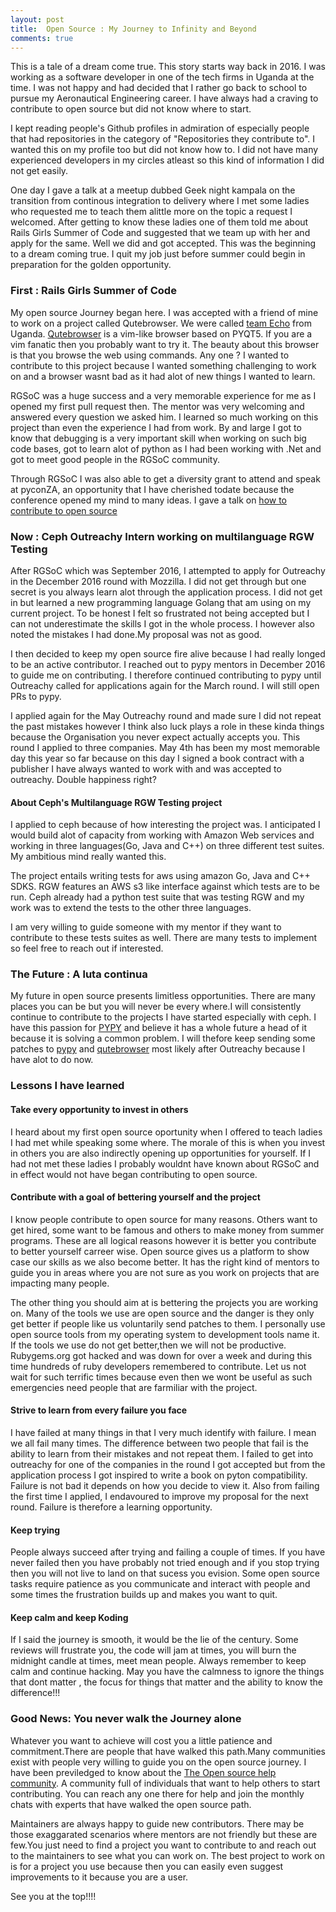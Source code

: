 ```yaml
---
layout: post
title:  Open Source : My Journey to Infinity and Beyond
comments: true
---
```

This is a tale of a dream come true. This story starts way back in 2016. I was working as a software developer in one of the tech firms in Uganda at the time. I was not happy and had decided that I rather go back to school to pursue my Aeronautical Engineering career. I have always had a craving to contribute to open source but did not know where to start. 

I kept reading people's Github profiles in admiration of especially people that had repositories in the category of "Repositories they contribute to". I wanted this on my profile too but did not know how to. I did not have many experienced developers in my circles atleast so this kind of information I did not get easily.

One day I gave a talk at a meetup dubbed Geek night kampala on the transition from continous integration to delivery where I met some ladies who requested me to teach them alittle more on the topic a request I welcomed. After getting to know these ladies one of them told me about Rails Girls Summer of Code and suggested that we team up with her and apply for the same. Well we did and got accepted. This was the beginning to a dream coming true. I quit my job just before summer could begin in preparation for the golden opportunity.

### First : Rails Girls Summer of Code

My open source Journey began here. I was accepted with a friend of mine to work on a project called Qutebrowser. We were called [team Echo](https://teams.railsgirlssummerofcode.org/teams/162) from Uganda. [Qutebrowser](https://github.com/qutebrowser/qutebrowser) is a vim-like browser based on PYQT5. If you are a vim fanatic then you probably want to try it. The beauty about this browser is that you browse the web using commands. Any one ? I wanted to contribute to this project because I wanted something challenging to work on and a browser wasnt bad as it had alot of new things I wanted to learn.

RGSoC was a huge success and a very memorable experience for me as I opened my first pull request then. The mentor was very welcoming and answered every question we asked him. I learned so much working on this project than even the experience I had from work. By and large I got to know that debugging is a very important skill when working on such big code bases, got to learn alot of python as I had been working with .Net and got to meet good people in the RGSoC community.

Through RGSoC I was also able to get a diversity grant to attend and speak at pyconZA, an opportunity that I have cherished todate because the conference opened my mind to many ideas. I gave a talk on [how to contribute to open source](https://speakerdeck.com/pyconzacontributing-to-python-open-source-infrastructure-and-projects-by-joannah-nanjekye/)

### Now : Ceph Outreachy Intern working on multilanguage RGW Testing

After RGSoC which was September 2016, I attempted to apply for Outreachy in the December 2016 round with Mozzilla. I did not get through but one secret is you always learn alot through the application process. I did not get in but learned a new programming language Golang that am using on my current project. To be honest I felt so frustrated not being accepted but I can not underestimate the skills I got in the whole process. I however also noted the mistakes I had done.My proposal was not as good.

I then decided to keep my open source fire alive because I had really longed to be an active contributor. I reached out to pypy mentors in December 2016 to guide me on contributing. I therefore continued contributing to pypy until Outreachy called for applications again for the March round. I will still open PRs to pypy.

I applied again for the May Outreachy round and made sure I did not repeat the past mistakes however I think also luck plays a role in these kinda things because the Organisation you never expect actually accepts you. This round I applied to three companies. May 4th has been my most memorable day this year so far because on this day I signed a book contract with a publisher I have always wanted to work with and was accepted to outreachy. Double happiness right?

#### About Ceph's Multilanguage RGW Testing project

I applied to ceph because of how interesting the project was. I anticipated I would build alot of capacity from working with Amazon Web services and working in three languages(Go, Java and C++) on three different test suites. My ambitious mind really wanted this. 

The project entails writing tests for aws using amazon Go, Java and C++ SDKS. RGW features an AWS s3 like interface against which tests are to be run. Ceph already had a python test suite that was testing RGW and my work was to extend the tests to the other three languages. 

I am very willing to guide someone with my mentor if they want to contribute to these tests suites as well. There are many tests to implement so feel free to reach out if interested.

### The Future : A luta continua

My future in open source presents limitless opportunities. There are many places you can be but you will never be every where.I will consistently continue to contribute to the projects I have started especially with ceph. I have this passion for [PYPY](https://bitbucket.org/pypy/pypy) and believe it has a whole future a head of it because it is solving a common problem. I will thefore keep sending some patches to [pypy](https://bitbucket.org/pypy/pypy) and [qutebrowser](https://github.com/qutebrowser/qutebrowser) most likely after Outreachy because I have alot to do now.

### Lessons I have learned

#### Take every opportunity to invest in others

I heard about my first open source oportunity when I offered to teach ladies I had met while speaking some where. The morale of this is when you invest in others you are also indirectly opening up opportunities for yourself. If I had not met these ladies I probably wouldnt have known about RGSoC and in effect would not have began contributing to open source.

#### Contribute with a goal of bettering yourself and the project

I know people contribute to open source for many reasons. Others want to get hired, some want to be famous and others to make money from summer programs. These are all logical reasons however it is better you contribute to better yourself carreer wise. Open source gives us a platform to show case our skills as we also become better. It has the right kind of mentors to guide you in areas where you are not sure as you work on projects that are impacting many people. 

The other thing you should aim at is bettering the projects you are working on. Many of the tools we use are open source and the danger is they only get better if people like us voluntarily send patches to them. I personally use open source tools from my operating system to development tools name it. If the tools we use do not get better,then we will not be productive. Rubygems.org got hacked and was down for over a week and during this time hundreds of ruby developers remembered to contribute. Let us not wait for such terrific times because even then we wont be useful as such emergencies need people that are farmiliar with the project.

#### Strive to learn from every failure you face

I have failed at many things in that I very much identify with failure. I mean we all fail many times.  The difference between two people that fail is the ability to learn from their mistakes and not repeat them. I failed to get into outreachy for one of the companies in the round I got accepted but from the application process I got inspired to write a book on pyton compatibility. Failure is not bad it depends on how you decide to view it. Also from failing the first time I applied, I endavoured to improve my proposal for the next round. Failure is therefore a learning opportunity.

#### Keep trying

People always succeed after trying and failing a couple of times. If you have never failed then you have probably not tried enough and if you stop trying then you will not live to land on that sucess you evision. Some open source tasks require patience as you communicate and interact with people and some times the frustration builds up and makes you want to quit. 

#### Keep calm and keep Koding

If I said the journey is smooth, it would be the lie of the century. Some reviews will frustrate you, the code will jam at times, you will burn the midnight candle at times, meet mean people. Always remember to keep calm and continue hacking. May you have the calmness to ignore the things that dont matter , the focus for things that matter and the ability to know the difference!!!

### Good News: You never walk the Journey alone

Whatever you want to achieve will cost you a little patience and commitment.There are people that have walked this path.Many communities exist with people very willing to guide you on the open source journey. I have been previledged to know about the [The Open source help community](https://github.com/OpenSourceHelpCommunity/Getting-Started-With-Contributing-to-Open-Sources). A community full of individuals that want to help others to start contributing. You can reach any one there for help and join the monthly chats with experts that have walked the open source path.

Maintainers are always happy to guide new contributors. There may be those exaggarated scenarios where mentors are not friendly but these are few.You just need to find a project you want to contribute to and reach out to the maintainers to see what you can work on. The best project to work on is for a project you use because then you can easily even suggest improvements to it because you are a user.

See you at the top!!!!
